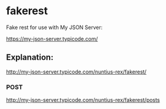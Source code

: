 # fakerest

Fake rest for use with My JSON Server:

https://my-json-server.typicode.com/

## Explanation:

http://my-json-server.typicode.com/nuntius-rex/fakerest/

### POST

http://my-json-server.typicode.com/nuntius-rex/fakerest/posts

